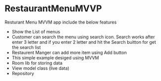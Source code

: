 # RestaurantMenuMVVP
Resturant Menu MVVM app include the below features
- Show the List of menus 
- Customer can search the menu using search icon. Search works after enter 3 letter and if you 
  enter 2 letter and hit the Search buitton for get the search list
- Restaurent Manger can add more item using Add button
- This simple example desiged using MVVM
- Room lib for storing data 
- View model class (live data)
- Repository 

                                        
